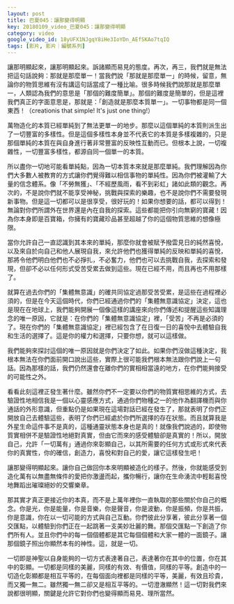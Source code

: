 ```yaml
---
layout: post
title: 巴夏045：讓那變得明顯
key: 20180109_video_巴夏045：讓那變得明顯
category: video
google_video_id: 18yUFX1NJgqY8iHe3IoYDn_AEfSKAo7tqIQ
tags: [影片, 影片｜編號系列]
---
```



讓那明顯起來，讓那明顯起來。訴諸顯而易見的態度。再次，再三，我們就是無法把這句話說夠：那就是那麼單一！當我們說「那就是那麼單一」的時候，留意，無論你的物質思維有沒有講這句話當成了一種比喻。很多時候我們說那就是那麼單一，人類認為我們的意思是「那個的難度簡單」。那個的難度是簡單的，但是這裡我們真正的字面意思是，那就是：「創造就是那麼本質單一」。一切事物都是同一個東西！（creationis that simple! It's just one thing!）

萬物造化的本質已經單純到了無法更單一的地步。那麼以這個單純的本質則派生出了一切豐富的多樣性。但是這個多樣性本身並不代表它的本質是多樣複雜的，只是那個單純的本質在與自身進行著非常豐富的反映性互動而已。但根本上說，一切複雜性，一切豐富多樣性，都源自同一個單一的本質。

所以盡你一切地可能看單純點，因為一切本質本來就是那麼單純。我們理解因為你們大多數人被教育的方式讓你們覺得難以相信事物的單純性。因為你們被灌輸了大量的信念體系。像「不勞無獲」、「不經歷風雨，看不到彩虹」諸如此類的觀念。再次的，不是說你們就不能享受神秘，挑戰與探索的樂趣，也不是說你們不需要發現新事物。但是這一切都可以是很享受，很好玩的！如果你想要的話，都可以得到！無論對你們所謂外在世界還是內在自我的探索。這些都能把你引向無窮的寶藏！因為你本身即是百寶箱，你擁有的寶藏珍品甚至超越了你的這個物質思維的想像極限。

當你允許自己一直認識到其本來的單純，那麼你就會被賦予撥雲見日的純然喜悅，以及來自於向自己和他人展現自我，來允許他們也獲得單純的反映和單純的喜悅，那將令他們明白他們也不必掙扎，不必奮力，他們也可以去挑戰自我，去探索和發現，但卻不必以任何形式受苦受累去做到這些。現在已經不用，而且再也不用那樣了。

就算在過去你們的「集體無意識」的確共同協定過那受苦受累，是這些在過程裡必須的，但是在今天這個時代，你們已經通過你們的「集體無意識協定」決定，這也是現在在地球上，我們能夠開展一個像這樣的講座來向你們傳述和提醒這些知識理念的唯一原因，它就是：在你們的「集體無意識協定」裡，「受苦」不再是必須的了。現在你們的「集體無意識協定」裡已經包含了在日復一日的喜悅中去體驗自我和生活的選擇了。這是你的權力和選擇，只要你想，就可以這樣做。

我們能夠來探討這個的唯一原因就是你們決定了如此。如果你們沒做這種決定，我根本無法在你們面前開口說出這些，實際上很可能我們根本無法跟你們說上一句話。因為那樣的話，我們仍然還會在離你們的實相相當遠的地方，在你們能夠接受的可能性之外。

看看此刻這裡正發生著什麼。雖然你們不一定要以你們的物質實相思維的方式，去驗證性地相信我是一個以心靈感應方式，通過你們物種之一的他作為翻譯機而與你通話的外形意識，但重點仍是如果現在這場對話已經在發生了，那就表明了你們正開放自己去體驗這些，表明了你們已經處於你們所選擇的存在狀態。而且就算我是外星生命這件事不是真的，這種通靈狀態本身也是真的！就像我們說過的，即使物質實相併不是驗證性地絕對真實，但由它而來的感受體驗卻是真實的！所以，開放自己，允許「一切萬有」通過你來彰顯自己，以其所需要的任何方式或形式來代表你的真實性，你的確信，創造力，喜悅和對自己的愛，讓它這樣發生吧！

讓那變得明顯起來。讓你自己做回你本來明顯被造化的樣子。然後，你就能感受到造化萬有以無盡無條件的愛把你激盪而起，攜你暢行，讓你在生命湧流中輕鬆喜悅地舞蹈出璀璨絕妙的交響樂章。

那其實才真正更接近你的本真，而不是上萬年裡你一直執取的那些關於你自己的概念。你是光，你是能量，你是音樂，你是聲音，你是波動，你是振頻，你是共振，你是意識，你在以一切可能的方式與自己互動。你們彼此分享著，彼此分享著一個交匯點，以體驗到你們正在一起跳著一支美妙壯麗的舞。那個交匯點一下創造了你們所有人。並且你們中的每一個個體都是其它每個個體和大家一體的一面鏡子。讓那個鏡子照出你顯然本有的神性。這，就是一切。

一切即是神聖以自身能夠的一切方式表達著自己，表達著你在其中的位置，你在其中的彰顯。一切都是同樣的美麗，同樣的有效、有價值，同樣的平等。創造中的一切造化彰顯都是相互平等的，在每個面向裡都是同樣的平等，美麗，有效且珍貴，而又獨一無二。雖然獨一無二卻又是相互平等的。一切澄澈顯然！這一切對我們來說都很明顯，關鍵是允許它對你們也變得顯而易見、理所當然。
